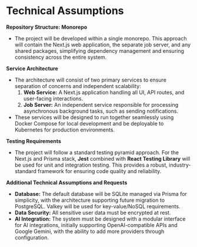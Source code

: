 # **Technical Assumptions**

**Repository Structure: Monorepo**

* The project will be developed within a single monorepo. This approach will contain the Next.js web application, the separate job server, and any shared packages, simplifying dependency management and ensuring consistency across the entire system.

**Service Architecture**

* The architecture will consist of two primary services to ensure separation of concerns and independent scalability:
  1. **Web Service:** A Next.js application handling all UI, API routes, and user-facing interactions.
  2. **Job Server:** An independent service responsible for processing asynchronous background tasks, such as sending notifications.
* These services will be designed to run together seamlessly using Docker Compose for local development and be deployable to Kubernetes for production environments.

**Testing Requirements**

* The project will follow a standard testing pyramid approach. For the Next.js and Prisma stack, **Jest** combined with **React Testing Library** will be used for unit and integration testing. This provides a robust, industry-standard framework for ensuring code quality and reliability.

**Additional Technical Assumptions and Requests**

* **Database:** The default database will be SQLite managed via Prisma for simplicity, with the architecture supporting future migration to PostgreSQL. Valkey will be used for key-value/NoSQL requirements.
* **Data Security:** All sensitive user data must be encrypted at rest.
* **AI Integration:** The system must be designed with a modular interface for AI integrations, initially supporting OpenAI-compatible APIs and Google Gemini, with the ability to add more providers through configuration.

